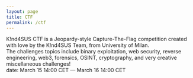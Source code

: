 ```yaml
---
layout: page
title: CTF
permalink: /ctf
---
```


K!nd4SUS CTF is a Jeopardy-style Capture-The-Flag competition created with love by the K!nd4SUS Team, from University of Milan. <br>
The challenges topics include binary exploitation, web security, reverse engineering, web3, forensics, OSINT, cryptography, and very creative miscellaneous challenges! <br>
date: March 15 14:00 CET — March 16 14:00 CET
